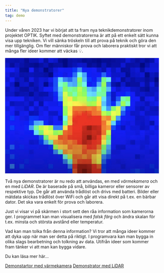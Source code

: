 ```yaml
---
title: "Nya demonstratorer"
tag: demo
---
```


Under våren 2023 har vi börjat att ta fram nya teknikdemonstratorer inom projektet OPTIK. Syftet med demonstratorerna är att på ett enkelt sätt kunna visa upp tekniken. Vi vill sänka tröskeln till att prova på teknik och göra den mer tillgänglig. Om fler människor får prova och laborera praktiskt tror vi att många fler ideer kommer att väckas :bulb:.

![Hand med värmekamera](/assets/images/thermal-image-hand.jpg)

Två nya demonstratorer är nu redo att användas, en med *värmekamera* och en med *LiDAR*. De är baserade på små, billiga kameror eller sensorer av respektive typ. De går att använda trådlöst och drivs med batteri. Bilder eller mätdata skickas trådlöst över WiFi och går att visa direkt på t.ex. en bärbar dator. Det ska vara enkelt för prova och laborera.

Just vi visar vi på skärmen i stort sett den råa information som kamerorna ger. I programmet kan man visualisera med *falsk färg* och ändra skalan för t.ex. minsta och största avstånd eller temperatur.

Vad kan man tolka från denna information?
Vi tror att många ideer kommer att dyka upp när man ser detta på riktigt.
I programvara kan man bygga in olika slags bearbetning och tolkning av data. Utifrån ideer som kommer fram tänker vi att man kan bygga vidare.

Du kan läsa mer här...

[Demonstartor med värmekamera](/demonstratorer/thermal-demo)
[Demonstrator med LiDAR](/demonstratorer/lidar-demo)